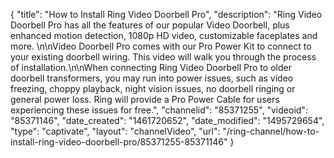 {
    "title": "How to Install Ring Video Doorbell Pro",
    "description": "Ring Video Doorbell Pro has all the features of our popular Video Doorbell, plus enhanced motion detection, 1080p HD video, customizable faceplates and more. \n\nVideo Doorbell Pro comes with our Pro Power Kit to connect to your existing doorbell wiring. This video will walk you through the process of installation.\n\nWhen connecting Ring Video Doorbell Pro to older doorbell transformers, you may run into power issues, such as video freezing, choppy playback, night vision issues, no doorbell ringing or general power loss. Ring will provide a Pro Power Cable for users experiencing these issues for free.",
    "channelid": "85371255",
    "videoid": "85371146",
    "date_created": "1461720652",
    "date_modified": "1495729654",
    "type": "captivate",
    "layout": "channelVideo",
    "url": "\/ring-channel\/how-to-install-ring-video-doorbell-pro\/85371255-85371146"
}